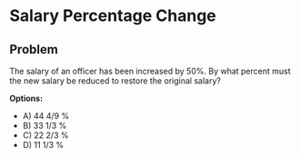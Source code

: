 # Salary Percentage Change

## Problem

The salary of an officer has been increased by 50%. By what percent must the new salary be reduced to restore the original salary?

**Options:**
- A) 44 4/9 %
- B) 33 1/3 %
- C) 22 2/3 %
- D) 11 1/3 %
